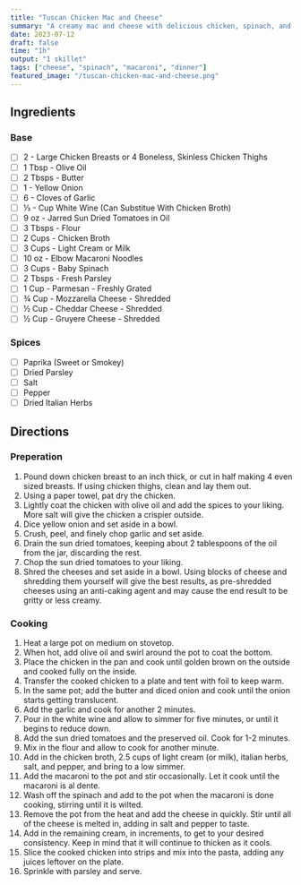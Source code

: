 ```yaml
---
title: "Tuscan Chicken Mac and Cheese"
summary: "A creamy mac and cheese with delicious chicken, spinach, and sun dried tomatoes"
date: 2023-07-12
draft: false
time: "1h"
output: "1 skillet"
tags: ["cheese", "spinach", "macaroni", "dinner"]
featured_image: "/tuscan-chicken-mac-and-cheese.png"
---
```


## Ingredients

### Base

- [ ] 2 - Large Chicken Breasts or 4 Boneless, Skinless Chicken Thighs
- [ ] 1 Tbsp - Olive Oil
- [ ] 2 Tbsps - Butter
- [ ] 1 - Yellow Onion
- [ ] 6 - Cloves of Garlic
- [ ] ⅓ - Cup White Wine (Can Substitue With Chicken Broth)
- [ ] 9 oz - Jarred Sun Dried Tomatoes in Oil
- [ ] 3 Tbsps - Flour
- [ ] 2 Cups - Chicken Broth
- [ ] 3 Cups - Light Cream or Milk
- [ ] 10 oz - Elbow Macaroni Noodles
- [ ] 3 Cups - Baby Spinach
- [ ] 2 Tbsps - Fresh Parsley
- [ ] 1 Cup - Parmesan - Freshly Grated
- [ ] ¾ Cup - Mozzarella Cheese - Shredded
- [ ] ½ Cup - Cheddar Cheese - Shredded
- [ ] ½ Cup - Gruyere Cheese - Shredded

### Spices

- [ ] Paprika (Sweet or Smokey)
- [ ] Dried Parsley
- [ ] Salt
- [ ] Pepper
- [ ] Dried Italian Herbs

## Directions

### Preperation

1. Pound down chicken breast to an inch thick, or cut in half making 4 even sized breasts.  If using chicken thighs, clean and lay them out.
2. Using a paper towel, pat dry the chicken.
3. Lightly coat the chicken with olive oil and add the spices to your liking.  More salt will give the chicken a crispier outside.
4. Dice yellow onion and set aside in a bowl.
5. Crush, peel, and finely chop garlic and set aside.
6. Drain the sun dried tomatoes, keeping about 2 tablespoons of the oil from the jar, discarding the rest.
7. Chop the sun dried tomatoes to your liking.
8. Shred the cheeses and set aside in a bowl.  Using blocks of cheese and shredding them yourself will give the best results, as pre-shredded cheeses using an anti-caking agent and may cause the end result to be gritty or less creamy.

### Cooking

1. Heat a large pot on medium on stovetop.
2. When hot, add olive oil and swirl around the pot to coat the bottom.
3. Place the chicken in the pan and cook until golden brown on the outside and cooked fully on the inside.
4. Transfer the cooked chicken to a plate and tent with foil to keep warm.
5. In the same pot; add the butter and diced onion and cook until the onion starts getting translucent.
6. Add the garlic and cook for another 2 minutes.
7. Pour in the white wine and allow to simmer for five minutes, or until it begins to reduce down.
8. Add the sun dried tomatoes and the preserved oil.  Cook for 1-2 minutes.
9. Mix in the flour and allow to cook for another minute.
10. Add in the chicken broth, 2.5 cups of light cream (or milk), italian herbs, salt, and pepper, and bring to a low simmer.
11. Add the macaroni to the pot and stir occasionally.  Let it cook until the macaroni is al dente.
12. Wash off the spinach and add to the pot when the macaroni is done cooking, stirring until it is wilted.
13. Remove the pot from the heat and add the cheese in quickly.  Stir until all of the cheese is melted in, adding in salt and pepper to taste.
14. Add in the remaining cream, in increments, to get to your desired consistency.  Keep in mind that it will continue to thicken as it cools.
15. Slice the cooked chicken into strips and mix into the pasta, adding any juices leftover on the plate.
16. Sprinkle with parsley and serve.
